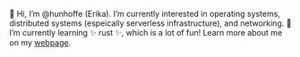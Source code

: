 👋 Hi, I’m @hunhoffe (Erika). I’m currently interested in operating systems, distributed systems (espeically serverless infrastructure), and networking. 🌱 I’m currently learning ✨ rust ✨, which is a lot of fun!
Learn more about me on my [webpage](https://hunhoffe.github.io/).

<!---
hunhoffe/hunhoffe is a ✨ special ✨ repository because its `README.md` (this file) appears on your GitHub profile.
You can click the Preview link to take a look at your changes.
--->

